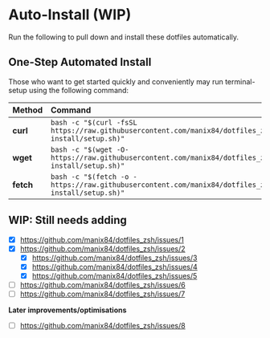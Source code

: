 # Auto-Install (WIP)
Run the following to pull down and install these dotfiles automatically.

## One-Step Automated Install
Those who want to get started quickly and conveniently may run terminal-setup using the following command:

| Method    | Command                                                                                                     |
|:----------|:------------------------------------------------------------------------------------------------------------|
| **curl**  | `bash -c "$(curl -fsSL https://raw.githubusercontent.com/manix84/dotfiles_zsh/main/auto-install/setup.sh)"` |
| **wget**  | `bash -c "$(wget -O- https://raw.githubusercontent.com/manix84/dotfiles_zsh/main/auto-install/setup.sh)"`   |
| **fetch** | `bash -c "$(fetch -o - https://raw.githubusercontent.com/manix84/dotfiles_zsh/main/auto-install/setup.sh)"` |

## WIP: Still needs adding ##
- [x] https://github.com/manix84/dotfiles_zsh/issues/1
- [x] https://github.com/manix84/dotfiles_zsh/issues/2
  - [x] https://github.com/manix84/dotfiles_zsh/issues/3
  - [x] https://github.com/manix84/dotfiles_zsh/issues/4
  - [x] https://github.com/manix84/dotfiles_zsh/issues/5
- [ ] https://github.com/manix84/dotfiles_zsh/issues/6
- [ ] https://github.com/manix84/dotfiles_zsh/issues/7

**Later improvements/optimisations**
- [ ] https://github.com/manix84/dotfiles_zsh/issues/8
